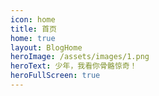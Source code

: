 ```yaml
---
icon: home
title: 首页
home: true
layout: BlogHome
heroImage: /assets/images/1.png
heroText: 少年，我看你骨骼惊奇！
heroFullScreen: true
---
```

